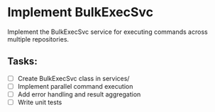 # Implement BulkExecSvc

Implement the BulkExecSvc service for executing commands across multiple repositories.

## Tasks:
- [ ] Create BulkExecSvc class in services/
- [ ] Implement parallel command execution
- [ ] Add error handling and result aggregation
- [ ] Write unit tests